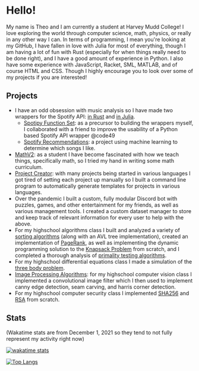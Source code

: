 # Hello! 

My name is Theo and I am currently a student at Harvey Mudd College! I love exploring the world through computer science, math, physics, or really in any other way I can. In terms of programming, I mean you're looking at my GitHub, I have fallen in love with Julia for most of everything, though I am having a lot of fun with Rust (especially for when things really need to be done right), and I have a good amount of experience in Python. I also have some experience with JavaScript, Racket, SML, MATLAB, and of course HTML and CSS. Though I highly encourage you to look over some of my projects if you are interested!

## Projects
- I have an odd obsession with music analysis so I have made two wrappers for the Spotify API: [in Rust](https://github.com/TheSharkhead2/spotify.rs) and [in Julia](https://github.com/TheSharkhead2/Julia_Spotify).
   - [Spotipy Function Set](https://github.com/TheSharkhead2/SpotipyFunction_Set): as a precursor to building the wrappers myself, I collaborated with a friend to improve the usability of a Python based Spotify API wrapper @code49
   - [Spotify Recommendations](https://github.com/TheSharkhead2/SpotifyRecommendations): a project using machine learning to determine which songs I like. 
- [MathV2](https://github.com/TheSharkhead2/MathV2): as a student I have become fascinated with how we teach things, specifically math, so I tried my hand in writing some math curriculum. 
- [Project Creator](https://github.com/TheSharkhead2/Project_Creator): with many projects being started in various languages I got tired of setting each project up manually so I built a command line program to automatically generate templates for projects in various languages.
- Over the pandemic I built a custom, fully modular Discord bot with puzzles, games, and other entertainment for my friends, as well as various management tools. I created a custom dataset manager to store and keep track of relevant information for every user to help with the above.
- For my highschool algorithms class I built and analyzed a variety of [sorting algorithms](https://github.com/TheSharkhead2/list_sorting) (along with an AVL tree implementation), created an implementation of [PageRank](https://github.com/TheSharkhead2/PageRank), as well as implementing the dynamic programming solution to the [Knapsack Problem](https://github.com/TheSharkhead2/Knapsack_Problem) from scratch, and I completed a thorough analysis of [primality testing algorithms](https://github.com/TheSharkhead2/Primality_Testing).
- For my highschool differential equations class I made a simulation of the [three body problem](https://github.com/TheSharkhead2/third_body_simulation).
- [Image Processing Algorithms](https://github.com/TheSharkhead2/imageProcessing): for my highschool computer vision class I implemented a convolutional image filter which I then used to implement canny edge detection, seam carving, and harris corner detection. 
- For my highschool computer security class I implemented [SHA256](https://github.com/TheSharkhead2/sha256) and [RSA](https://github.com/TheSharkhead2/RSA) from scratch. 

## Stats

(Wakatime stats are from December 1, 2021 so they tend to not fully represent my activity right now)

<!-- [![GitHub stats](https://github-readme-stats.vercel.app/api?username=TheSharkhead2&count_private=true&hide=issues&theme=react)](https://github.com/anuraghazra/github-readme-stats) -->

[![wakatime stats](https://github-readme-stats.vercel.app/api/wakatime?username=75e033f5-beb6-4359-afae-db8209348d42&theme=react&hide=JSON,Markdown,TeX,Text&langs_count=5)](https://github.com/anuraghazra/github-readme-stats)

[![Top Langs](https://github-readme-stats.vercel.app/api/top-langs/?username=TheSharkhead2&theme=react&layout=compact&hide=TeX)](https://github.com/anuraghazra/github-readme-stats)


